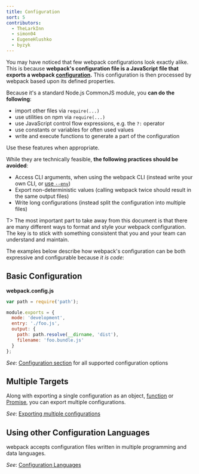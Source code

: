 ```yaml
---
title: Configuration
sort: 5
contributors:
  - TheLarkInn
  - simon04
  - EugeneHlushko
  - byzyk
---
```


You may have noticed that few webpack configurations look exactly alike. This is because __webpack's configuration file is a JavaScript file that exports a webpack [configuration](/configuration/).__ This configuration is then processed by webpack based upon its defined properties.

Because it's a standard Node.js CommonJS module, you __can do the following__:

- import other files via `require(...)`
- use utilities on npm via `require(...)`
- use JavaScript control flow expressions, e.g. the `?:` operator
- use constants or variables for often used values
- write and execute functions to generate a part of the configuration

Use these features when appropriate.

While they are technically feasible, __the following practices should be avoided__:

- Access CLI arguments, when using the webpack CLI (instead write your own CLI, or [use `--env`](/configuration/configuration-types/))
- Export non-deterministic values (calling webpack twice should result in the same output files)
- Write long configurations (instead split the configuration into multiple files)

T> The most important part to take away from this document is that there are many different ways to format and style your webpack configuration. The key is to stick with something consistent that you and your team can understand and maintain.

The examples below describe how webpack's configuration can be both expressive and configurable because _it is code_:

## Basic Configuration

__webpack.config.js__

```javascript
var path = require('path');

module.exports = {
  mode: 'development',
  entry: './foo.js',
  output: {
    path: path.resolve(__dirname, 'dist'),
    filename: 'foo.bundle.js'
  }
};
```

_See_: [Configuration section](/configuration/) for all supported configuration options

## Multiple Targets

Along with exporting a single configuration as an object, [function](/configuration/configuration-types/#exporting-a-function) or [Promise](/configuration/configuration-types/#exporting-a-promise), you can export multiple configurations.

_See_: [Exporting multiple configurations](/configuration/configuration-types/#exporting-multiple-configurations)

## Using other Configuration Languages

webpack accepts configuration files written in multiple programming and data languages.

_See_: [Configuration Languages](/configuration/configuration-languages/)

